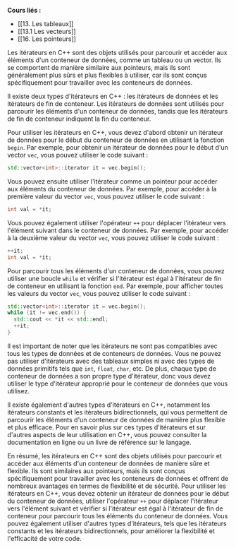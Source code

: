 **Cours liés :**
- [[13. Les tableaux]]
- [[13.1 Les vecteurs]]
- [[16. Les pointeurs]]


Les itérateurs en C++ sont des objets utilisés pour parcourir et accéder aux éléments d'un conteneur de données, comme un tableau ou un vector. Ils se comportent de manière similaire aux pointeurs, mais ils sont généralement plus sûrs et plus flexibles à utiliser, car ils sont conçus spécifiquement pour travailler avec les conteneurs de données.

Il existe deux types d'itérateurs en C++ : les itérateurs de données et les itérateurs de fin de conteneur. Les itérateurs de données sont utilisés pour parcourir les éléments d'un conteneur de données, tandis que les itérateurs de fin de conteneur indiquent la fin du conteneur.

Pour utiliser les itérateurs en C++, vous devez d'abord obtenir un itérateur de données pour le début du conteneur de données en utilisant la fonction `begin`. Par exemple, pour obtenir un itérateur de données pour le début d'un vector `vec`, vous pouvez utiliser le code suivant :

```cpp
std::vector<int>::iterator it = vec.begin();
```

Vous pouvez ensuite utiliser l'itérateur comme un pointeur pour accéder aux éléments du conteneur de données. Par exemple, pour accéder à la première valeur du vector `vec`, vous pouvez utiliser le code suivant :

```cpp
int val = *it;
```

Vous pouvez également utiliser l'opérateur `++` pour déplacer l'itérateur vers l'élément suivant dans le conteneur de données. Par exemple, pour accéder à la deuxième valeur du vector `vec`, vous pouvez utiliser le code suivant :

```cpp
++it;
int val = *it;
```

Pour parcourir tous les éléments d'un conteneur de données, vous pouvez utiliser une boucle `while` et vérifier si l'itérateur est égal à l'itérateur de fin de conteneur en utilisant la fonction `end`. Par exemple, pour afficher toutes les valeurs du vector `vec`, vous pouvez utiliser le code suivant :

```cpp
std::vector<int>::iterator it = vec.begin();
while (it != vec.end()) {
  std::cout << *it << std::endl;
  ++it;
}
```

Il est important de noter que les itérateurs ne sont pas compatibles avec tous les types de données et de conteneurs de données. Vous ne pouvez pas utiliser d'itérateurs avec des tableaux simples ni avec des types de données primitifs tels que `int`, `float`, `char`, etc. De plus, chaque type de conteneur de données a son propre type d'itérateur, donc vous devez utiliser le type d'itérateur approprié pour le conteneur de données que vous utilisez.

Il existe également d'autres types d'itérateurs en C++, notamment les itérateurs constants et les itérateurs bidirectionnels, qui vous permettent de parcourir les éléments d'un conteneur de données de manière plus flexible et plus efficace. Pour en savoir plus sur ces types d'itérateurs et sur d'autres aspects de leur utilisation en C++, vous pouvez consulter la documentation en ligne ou un livre de référence sur le langage.

En résumé, les itérateurs en C++ sont des objets utilisés pour parcourir et accéder aux éléments d'un conteneur de données de manière sûre et flexible. Ils sont similaires aux pointeurs, mais ils sont conçus spécifiquement pour travailler avec les conteneurs de données et offrent de nombreux avantages en termes de flexibilité et de sécurité. Pour utiliser les itérateurs en C++, vous devez obtenir un itérateur de données pour le début du conteneur de données, utiliser l'opérateur `++` pour déplacer l'itérateur vers l'élément suivant et vérifier si l'itérateur est égal à l'itérateur de fin de conteneur pour parcourir tous les éléments du conteneur de données. Vous pouvez également utiliser d'autres types d'itérateurs, tels que les itérateurs constants et les itérateurs bidirectionnels, pour améliorer la flexibilité et l'efficacité de votre code.
